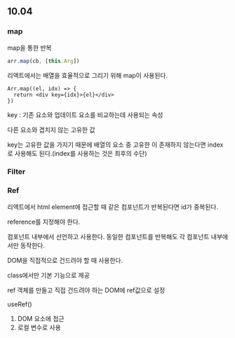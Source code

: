 ## 10.04



### map

map을 통한 반복

```js
arr.map(cb, [this.Arg])
```

리액트에서는 배열을 효율적으로 그리기 위해 map이 사용된다.

```react
Arr.map((el, idx) => {
  return <div key={idx}>{el}</div>
})
```

key : 기존 요소와 업데이트 요소를 비교하는데 사용되는 속성

다른 요소와 겹치지 않는 고유한 값

key는 고유한 값을 가지기 때문에 배열의 요소 중 고유한 이 존재하지 않는다면 index로 사용해도 된다.(index를 사용하는 것은 최후의 수단)



### Filter



### Ref

리액트에서 html element에 접근할 때 같은 컴포넌트가 반복된다면 id가 중복된다.

reference를 지정해야 한다.

컴포넌트 내부에서 선언하고 사용한다. 동일한 컴포넌트를 반복해도 각 컴포넌트 내부에서만 동작한다. 

DOM을 직접적으로 건드려야 할 때 사용한다.

class에서만 기본 기능으로 제공

ref 객체를 만들고 직접 건드려야 하는 DOM에 ref값으로 설정

useRef()

1. DOM 요소에 접근
2. 로컬 변수로 사용





